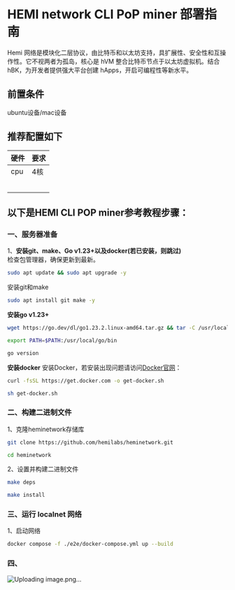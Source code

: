 # HEMI network CLI PoP miner 部署指南  

Hemi 网络是模块化二层协议，由比特币和以太坊支持，具扩展性、安全性和互操作性。它不视两者为孤岛，核心是 hVM 整合比特币节点于以太坊虚拟机。结合 hBK，为开发者提供强大平台创建 hApps，开启可编程性等新水平。  

## 前置条件  
ubuntu设备/mac设备  
## 推荐配置如下   

|  硬件  |   要求   |
|----|------|
|  cpu |   4核   |
|    |      |
|    |　    |  

##  以下是HEMI CLI POP miner参考教程步骤：   
### 一、服务器准备  
1、**安装git、make、Go v1.23+以及docker(若已安装，则跳过)**  
检查包管理器，确保更新到最新。
```bash
sudo apt update && sudo apt upgrade -y
```
安装git和make  
```bash
sudo apt install git make -y
```
**安装go v1.23+**   
```bash
wget https://go.dev/dl/go1.23.2.linux-amd64.tar.gz && tar -C /usr/local -xzf go1.23.2.linux-amd64.tar.gz
```
```bash
export PATH=$PATH:/usr/local/go/bin
```
```bash
go version
```
**安装docker**
安装Docker，若安装出现问题请访问[Docker官网](https://docs.docker.com/engine/install/)：  
```bash
curl -fsSL https://get.docker.com -o get-docker.sh
```
```bash
sh get-docker.sh
```
### 二、构建二进制文件   
1、克隆heminetwork存储库  
```bash
git clone https://github.com/hemilabs/heminetwork.git
```
```bash
cd heminetwork
```
2、设置并构建二进制文件  
```bash
make deps
```
```bash
make install
```
### 三、运行 localnet 网络  
1、启动网络  
```bash
docker compose -f ./e2e/docker-compose.yml up --build
```
### 四、
![Uploading image.png…]()

